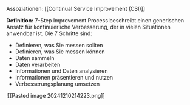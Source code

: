 Assoziationen: [[Continual Service Improvement (CSI)]]

**Definition:**
7-Step Improvement Process beschreibt einen generischen Ansatz für kontinuierliche Verbesserung, der in vielen Situationen anwendbar ist.
Die 7 Schritte sind:
- Definieren, was Sie messen sollten
- Definieren, was Sie messen können
- Daten sammeln
- Daten verarbeiten
- Informationen und Daten analysieren
- Informationen präsentieren und nutzen
- Verbesserungsplanung umsetzen

![[Pasted image 20241210214223.png]]